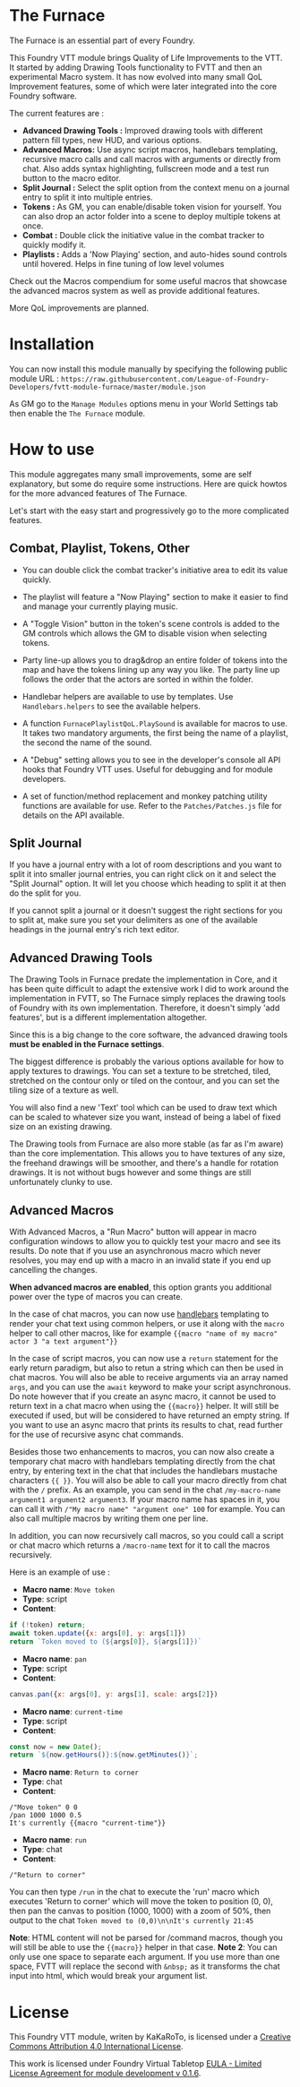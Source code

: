 # The Furnace

The Furnace is an essential part of every Foundry.

This Foundry VTT module brings Quality of Life Improvements to the VTT.  
It started by adding Drawing Tools functionality to FVTT and then an experimental Macro system. It has now evolved into many small QoL Improvement features, some of which were later integrated into the core Foundry software.

The current features are : 
- **Advanced Drawing Tools :** Improved drawing tools with different pattern fill types, new HUD, and various options.
- **Advanced Macros:** Use async script macros, handlebars templating, recursive macro calls and call macros with arguments or directly from chat. Also adds syntax highlighting, fullscreen mode and a test run button to the macro editor.
- **Split Journal :** Select the split option from the context menu on a journal entry to split it into multiple entries.
- **Tokens :** As GM, you can enable/disable token vision for yourself. You can also drop an actor folder into a scene to deploy multiple tokens at once.
- **Combat :** Double click the initiative value in the combat tracker to quickly modify it.
- **Playlists :** Adds a 'Now Playing' section, and auto-hides sound controls until hovered. Helps in fine tuning of low level volumes

Check out the Macros compendium for some useful macros that showcase the advanced macros system as well as provide additional features.

More QoL improvements are planned.

# Installation

You can now install this module manually by specifying the following public module URL : `https://raw.githubusercontent.com/League-of-Foundry-Developers/fvtt-module-furnace/master/module.json`

As GM go to the `Manage Modules` options menu in your World Settings tab then enable the `The Furnace` module.

# How to use

This module aggregates many small improvements, some are self explanatory, but some do require some instructions. Here are quick howtos for the more advanced features of The Furnace.

Let's start with the easy start and progressively go to the more complicated features.

## Combat, Playlist, Tokens, Other

- You can double click the combat tracker's initiative area to edit its value quickly.

- The playlist will feature a "Now Playing" section to make it easier to find and manage your currently playing music.

- A "Toggle Vision" button in the token's scene controls is added to the GM controls which allows the GM to disable vision when selecting tokens.

- Party line-up allows you to drag&drop an entire folder of tokens into the map and have the tokens lining up any way you like. The party line up follows the order that the actors are sorted in within the folder.

- Handlebar helpers are available to use by templates. Use `Handlebars.helpers` to see the available helpers.

- A function `FurnacePlaylistQoL.PlaySound` is available for macros to use. It takes two mandatory arguments, the first being the name of a playlist, the second the name of the sound.

- A "Debug" setting allows you to see in the developer's console all API hooks that Foundry VTT uses. Useful for debugging and for module developers.

- A set of function/method replacement and monkey patching utility functions are available for use. Refer to the `Patches/Patches.js` file for details on the API available.

## Split Journal

If you have a journal entry with a lot of room descriptions and you want to split it into smaller journal entries, you can right click on it and select the "Split Journal" option. It will let you choose which heading to split it at then do the split for you.

If you cannot split a journal or it doesn't suggest the right sections for you to split at, make sure you set your delimiters as one of the available headings in the journal entry's rich text editor.


## Advanced Drawing Tools

The Drawing Tools in Furnace predate the implementation in Core, and it has been quite difficult to adapt the extensive work I did to work around the implementation in FVTT, so The Furnace simply replaces the drawing tools of Foundry with its own implementation. Therefore, it doesn't simply 'add features', but is a different implementation altogether.

Since this is a big change to the core software, the advanced drawing tools **must be enabled in the Furnace settings**.

The biggest difference is probably the various options available for how to apply textures to drawings. You can set a texture to be stretched, tiled, stretched on the contour only or tiled on the contour, and you can set the tiling size of a texture as well.

You will also find a new 'Text' tool which can be used to draw text which can be scaled to whatever size you want, instead of being a label of fixed size on an existing drawing.

The Drawing tools from Furnace are also more stable (as far as I'm aware) than the core implementation. This allows you to have textures of any size, the freehand drawings will be smoother, and there's a handle for rotation drawings. It is not without bugs however and some things are still unfortunately clunky to use.

## Advanced Macros

With Advanced Macros, a "Run Macro" button will appear in macro configuration windows to allow you to quickly test your macro and see its results. Do note that if you use an asynchronous macro which never resolves, you may end up with a macro in an invalid state if you end up cancelling the changes.

**When advanced macros are enabled**, this option grants you additional power over the type of macros you can create.

In the case of chat macros, you can now use [handlebars](https://handlebarsjs.com/) templating to render your chat text using common helpers, or use it along with the `macro` helper to call other macros, like for example `{{macro "name of my macro" actor 3 "a text argument"}}` 

In the case of script macros, you can now use a `return` statement for the early return paradigm, but also to retun a string which can then be used in chat macros. You will also be able to receive arguments via an array named `args`, and you can use the `await` keyword to make your script asynchronous. Do note however that if you create an async macro, it cannot be used to return text in a chat macro when using the `{{macro}}` helper. It will still be executed if used, but will be considered to have returned an empty string. If you want to use an async macro that prints its results to chat, read further for the use of recursive async chat commands.

Besides those two enhancements to macros, you can now also create a temporary chat macro with handlebars templating directly from the chat entry, by entering text in the chat that includes the handlebars mustache characters `{{ }}`. You will also be able to call your macro directly from chat with the `/` prefix. As an example, you can send in the chat `/my-macro-name argument1 argument2 argument3`.
If your macro name has spaces in it, you can call it with `/"My macro name" "argument one" 100` for example. You can also call multiple macros by writing them one per line.

In addition, you can now recursively call macros, so you could call a script or chat macro which returns a `/macro-name` text for it to call the macros recursively.

Here is an example of use :
- **Macro name**: `Move token`
- **Type**: script
- **Content**: 
```js
if (!token) return;
await token.update({x: args[0], y: args[1]})
return `Token moved to (${args[0]}, ${args[1]})`
```

- **Macro name**: `pan`
- **Type**: script
- **Content**:
```js
canvas.pan({x: args[0], y: args[1], scale: args[2]})
```

- **Macro name**: `current-time`
- **Type**: script
- **Content**:
```js
const now = new Date();
return `${now.getHours()}:${now.getMinutes()}`;
```

- **Macro name**: `Return to corner`
- **Type**: chat
- **Content**:
```
/"Move token" 0 0
/pan 1000 1000 0.5
It's currently {{macro "current-time"}}
```

- **Macro name**: `run`
- **Type**: chat
- **Content**:
```
/"Return to corner"
```

You can then type `/run` in the chat to execute the 'run' macro which executes 'Return to corner' which will move the token to position (0, 0), then pan the canvas to position (1000, 1000) with a zoom of 50%, then output to the chat `Token moved to (0,0)\n\nIt's currently 21:45`

**Note**: HTML content will not be parsed for /command macros, though you will still be able to use the `{{macro}}` helper in that case. 
**Note 2**: You can only use one space to separate each argument. If you use more than one space, FVTT will replace the second with `&nbsp;` as it transforms the chat input into html, which would break your argument list.


# License
This Foundry VTT module, writen by KaKaRoTo, is licensed under a [Creative Commons Attribution 4.0 International License](http://creativecommons.org/licenses/by/4.0/).

This work is licensed under Foundry Virtual Tabletop [EULA - Limited License Agreement for module development v 0.1.6](http://foundryvtt.com/pages/license.html).
